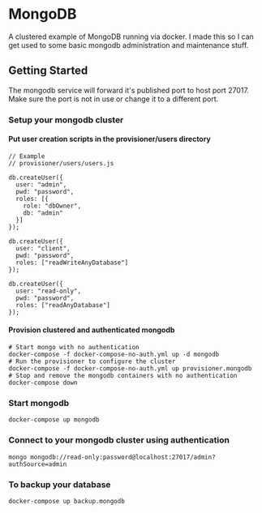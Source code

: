 # MongoDB
A clustered example of MongoDB running via docker.  I made this so I can get used to some basic mongodb administration and maintenance stuff.

## Getting Started

The mongodb service will forward it's published port to host port 27017. Make sure the port is not in use or change it to a different port.

### Setup your mongodb cluster

#### Put user creation scripts in the provisioner/users directory
  ```
  // Example
  // provisioner/users/users.js

  db.createUser({
    user: "admin",
    pwd: "password",
    roles: [{
      role: "dbOwner",
      db: "admin"
    }]
  });

  db.createUser({
    user: "client",
    pwd: "password",
    roles: ["readWriteAnyDatabase"]
  });

  db.createUser({
    user: "read-only",
    pwd: "password",
    roles: ["readAnyDatabase"]
  });
  ```

#### Provision clustered and authenticated mongodb
  ```
  # Start mongo with no authentication
  docker-compose -f docker-compose-no-auth.yml up -d mongodb
  # Run the provisioner to configure the cluster
  docker-compose -f docker-compose-no-auth.yml up provisioner.mongodb
  # Stop and remove the mongodb containers with no authentication
  docker-compose down
  ```

### Start mongodb
  ```
  docker-compose up mongodb
  ```

### Connect to your mongodb cluster using authentication
  ```
  mongo mongodb://read-only:password@localhost:27017/admin?authSource=admin
  ```

### To backup your database
  ```
  docker-compose up backup.mongodb
  ```
